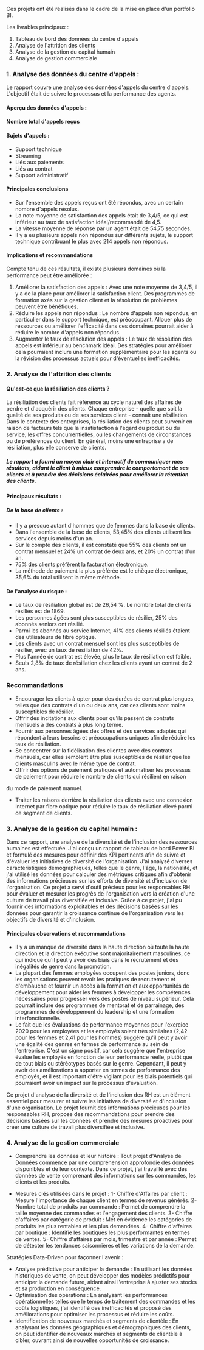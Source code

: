 Ces projets ont été réalisés dans le cadre de la mise en place d'un portfolio BI.

Les livrables principaux :

1) Tableau de bord des données du centre d'appels
2) Analyse de l'attrition des clients
3) Analyse de la gestion du capital humain
4) Analyse de gestion commerciale

### 1. Analyse des données du centre d'appels :

Le rapport couvre une analyse des données d'appels du centre d'appels. L'objectif était de suivre le processus et la performance des agents.

#### Aperçu des données d'appels :

  #### Nombre total d'appels reçus
  #### Sujets d'appels :
* Support technique
* Streaming
* Liés aux paiements
* Liés au contrat
* Support administratif
  

#### Principales conclusions

* Sur l'ensemble des appels reçus ont été répondus, avec un certain nombre d'appels résolus.
* La note moyenne de satisfaction des appels était de 3,4/5, ce qui est inférieur au taux de satisfaction idéal/recommandé de 4,5.
* La vitesse moyenne de réponse par un agent était de 54,75 secondes.
* Il y a eu plusieurs appels non répondus sur différents sujets, le support technique contribuant le plus avec 214 appels non répondus.

#### Implications et recommandations

Compte tenu de ces résultats, il existe plusieurs domaines où la performance peut être améliorée :

1. Améliorer la satisfaction des appels : Avec une note moyenne de 3,4/5, il y a de la place pour améliorer la satisfaction client. Des programmes de formation axés sur la gestion client et la résolution de problèmes peuvent être bénéfiques.
2. Réduire les appels non répondus : Le nombre d'appels non répondus, en particulier dans le support technique, est préoccupant. Allouer plus de ressources ou améliorer l'efficacité dans ces domaines pourrait aider à réduire le nombre d'appels non répondus.
3. Augmenter le taux de résolution des appels : Le taux de résolution des appels est inférieur au benchmark idéal. Des stratégies pour améliorer cela pourraient inclure une formation supplémentaire pour les agents ou la révision des processus actuels pour d'éventuelles inefficacités.

### 2. Analyse de l'attrition des clients

#### Qu'est-ce que la résiliation des clients ?

La résiliation des clients fait référence au cycle naturel des affaires de perdre et d'acquérir des clients. Chaque entreprise - quelle que soit la qualité de ses produits ou de ses services client - connaît une résiliation. Dans le contexte des entreprises, la résiliation des clients peut survenir en raison de facteurs tels que la insatisfaction à l'égard du produit ou du service, les offres concurrentielles, ou les changements de circonstances ou de préférences du client. En général, moins une entreprise a de résiliation, plus elle conserve de clients.

##### Le rapport a fourni un moyen clair et interactif de communiquer mes résultats, aidant le client à mieux comprendre le comportement de ses clients et à prendre des décisions éclairées pour améliorer la rétention des clients.

#### Principaux résultats :

##### De la base de clients :

* Il y a presque autant d'hommes que de femmes dans la base de clients.
* Dans l'ensemble de la base de clients, 53,45% des clients utilisent les services depuis moins d'un an.
* Sur le compte des clients, il est constaté que 55% des clients ont un contrat mensuel et 24% un contrat de deux ans, et 20% un contrat d'un an.
* 75% des clients préfèrent la facturation électronique.
* La méthode de paiement la plus préférée est le chèque électronique, 35,6% du total utilisent la même méthode.

#### De l'analyse du risque :

* Le taux de résiliation global est de 26,54 %. Le nombre total de clients résiliés est de 1869.
* Les personnes âgées sont plus susceptibles de résilier, 25% des abonnés seniors ont résilié.
* Parmi les abonnés au service Internet, 41% des clients résiliés étaient des utilisateurs de fibre optique.
* Les clients avec un contrat mensuel sont les plus susceptibles de résilier, avec un taux de résiliation de 42%.
* Plus l'année de contrat est élevée, plus le taux de résiliation est faible.
* Seuls 2,8% de taux de résiliation chez les clients ayant un contrat de 2 ans.  

### Recommandations

* Encourager les clients à opter pour des durées de contrat plus longues, telles que des contrats d'un ou deux ans, car ces clients sont moins susceptibles de résilier.
* Offrir des incitations aux clients pour qu'ils passent de contrats mensuels à des contrats à plus long terme.
* Fournir aux personnes âgées des offres et des services adaptés qui répondent à leurs besoins et préoccupations uniques afin de réduire les taux de résiliation.
* Se concentrer sur la fidélisation des clientes avec des contrats mensuels, car elles semblent être plus susceptibles de résilier que les clients masculins avec le même type de contrat.
* Offrir des options de paiement pratiques et automatiser les processus de paiement pour réduire le nombre de clients qui résilient en raison

 du mode de paiement manuel.
* Traiter les raisons derrière la résiliation des clients avec une connexion Internet par fibre optique pour réduire le taux de résiliation élevé parmi ce segment de clients.

### 3. Analyse de la gestion du capital humain :

Dans ce rapport, une analyse de la diversité et de l'inclusion des ressources humaines est effectuée. J'ai conçu un rapport de tableau de bord Power BI et formulé des mesures pour définir des KPI pertinents afin de suivre et d'évaluer les initiatives de diversité de l'organisation. J'ai analysé diverses caractéristiques démographiques, telles que le genre, l'âge, la nationalité, et j'ai utilisé les données pour calculer des métriques critiques afin d'obtenir des informations précieuses sur les efforts de diversité et d'inclusion de l'organisation. Ce projet a servi d'outil précieux pour les responsables RH pour évaluer et mesurer les progrès de l'organisation vers la création d'une culture de travail plus diversifiée et inclusive. Grâce à ce projet, j'ai pu fournir des informations exploitables et des décisions basées sur les données pour garantir la croissance continue de l'organisation vers les objectifs de diversité et d'inclusion.

#### Principales observations et recommandations  

* Il y a un manque de diversité dans la haute direction où toute la haute direction et la direction exécutive sont majoritairement masculines, ce qui indique qu'il peut y avoir des biais dans le recrutement et des inégalités de genre dans la promotion.
* La plupart des femmes employées occupent des postes juniors, donc les organisations peuvent revoir les pratiques de recrutement et d'embauche et fournir un accès à la formation et aux opportunités de développement pour aider les femmes à développer les compétences nécessaires pour progresser vers des postes de niveau supérieur. Cela pourrait inclure des programmes de mentorat et de parrainage, des programmes de développement du leadership et une formation interfonctionnelle.
* Le fait que les évaluations de performance moyennes pour l'exercice 2020 pour les employées et les employés soient très similaires (2,42 pour les femmes et 2,41 pour les hommes) suggère qu'il peut y avoir une égalité des genres en termes de performance au sein de l'entreprise. C'est un signe positif, car cela suggère que l'entreprise évalue les employés en fonction de leur performance réelle, plutôt que de tout biais ou stéréotypes basés sur le genre. Cependant, il peut y avoir des améliorations à apporter en termes de performance des employés, et il est important d'être vigilant pour les biais potentiels qui pourraient avoir un impact sur le processus d'évaluation.

Ce projet d'analyse de la diversité et de l'inclusion des RH est un élément essentiel pour mesurer et suivre les initiatives de diversité et d'inclusion d'une organisation. Le projet fournit des informations précieuses pour les responsables RH, propose des recommandations pour prendre des décisions basées sur les données et prendre des mesures proactives pour créer une culture de travail plus diversifiée et inclusive.

### 4. Analyse de la gestion commerciale

* Comprendre les données et leur histoire :
Tout projet d'Analyse de Données commence par une compréhension approfondie des données disponibles et de leur contexte.
Dans ce projet, j'ai travaillé avec des données de vente comprenant des informations sur les commandes, les clients et les produits. 

* Mesures clés utilisées dans le projet :
1- Chiffre d'Affaires par client : Mesure l'importance de chaque client en termes de revenus générés.
2- Nombre total de produits par commande : Permet de comprendre la taille moyenne des commandes et l'engagement des clients.
3- Chiffre d'affaires par catégorie de produit : Met en évidence les catégories de produits les plus rentables et les plus demandées.
4- Chiffre d'affaires par boutique : Identifie les boutiques les plus performantes en termes de ventes.
5- Chiffre d'affaires par mois, trimestre et par année : Permet de détecter les tendances saisonnières et les variations de la demande.

Stratégies Data-Driven pour façonner l'avenir :
* Analyse prédictive pour anticiper la demande : En utilisant les données historiques de vente, on peut développer des modèles prédictifs pour anticiper la demande future, aidant ainsi l'entreprise à ajuster ses stocks et sa production en conséquence.
* Optimisation des opérations : En analysant les performances opérationnelles telles que le temps de traitement des commandes et les coûts logistiques, j'ai identifié des inefficacités et proposé des améliorations pour optimiser les processus et réduire les coûts.
* Identification de nouveaux marchés et segments de clientèle  : En analysant les données géographiques et démographiques des clients, on peut identifier de nouveaux marchés et segments de clientèle à cibler, ouvrant ainsi de nouvelles opportunités de croissance.